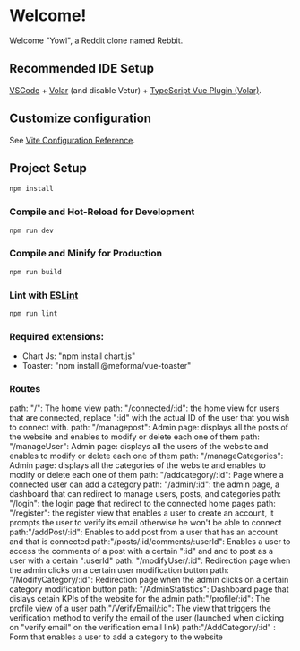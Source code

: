 # Welcome!
Welcome "Yowl", a Reddit clone named Rebbit. 

## Recommended IDE Setup

[VSCode](https://code.visualstudio.com/) + [Volar](https://marketplace.visualstudio.com/items?itemName=Vue.volar) (and disable Vetur) + [TypeScript Vue Plugin (Volar)](https://marketplace.visualstudio.com/items?itemName=Vue.vscode-typescript-vue-plugin).

## Customize configuration

See [Vite Configuration Reference](https://vitejs.dev/config/).

## Project Setup

```sh
npm install
```

### Compile and Hot-Reload for Development

```sh
npm run dev
```

### Compile and Minify for Production

```sh
npm run build
```

### Lint with [ESLint](https://eslint.org/)

```sh
npm run lint
```

### Required extensions: 
- Chart Js: "npm install chart.js"
- Toaster: "npm install @meforma/vue-toaster"

### Routes
path: "/": The home view
path: "/connected/:id": the home view for users that are connected, replace ":id" with the actual ID of the user that you wish to connect with.
path: "/managepost": Admin page: displays all the posts of the website and enables to modify or delete each one of them
path: "/manageUser": Admin page: displays all the users of the website and enables to modify or delete each one of them
path: "/manageCategories": Admin page: displays all the categories of the website and enables to modify or delete each one of them
path: "/addcategory/:id": Page where a connected user can add a category
path: "/admin/:id": the admin page, a dashboard that can redirect to manage users, posts, and categories
path: "/login": the login page that redirect to the connected home pages
path: "/register": the register view that enables a user to create an account, it prompts the user to verify its email otherwise he won't be able to connect
path:"/addPost/:id": Enables to add post from a user that has an account and that is connected
path:"/posts/:id/comments/:userId": Enables a user to access the comments of a post with a certain ":id" and and to post as a user with a certain ":userId"
path: "/modifyUser/:id": Redirection page when the admin clicks on a certain user modification button
path: "/ModifyCategory/:id": Redirection page when the admin clicks on a certain category modification button
path: "/AdminStatistics": Dashboard page that dislays cetain KPIs of the website for the admin
path:"/profile/:id": The profile view of a user
path:"/VerifyEmail/:id": The view that triggers the verification method to verify the email of the user (launched when clicking on "verify email" on the verification email link)
path:"/AddCategory/:id" : Form that enables a user to add a category to the website 